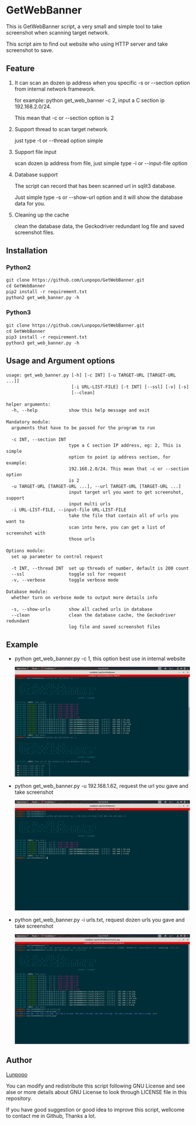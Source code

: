 # GetWebBanner
This is GetWebBanner script, a very small and simple tool to take screenshot when scanning target network.

This script aim to find out website who using HTTP server and take screenshot to save.

## Feature
1. It can scan an dozen ip address when you specific -s or --section option from internal network framework.

	for example: python get_web_banner -c 2, input a C section ip 192.168.2.0/24. 
	
	This mean that -c or --section option is 2

2. Support thread to scan target network.
	
	just type -t or --thread option simple

3. Support file input

	scan dozen ip address from file, just simple type -i or --input-file option

4. Database support

	The script can record that has been scanned url in sqlit3 database.

	Just simple type -s or --show-url option and it will show the database data for  you.

5. Cleaning up the cache

	clean the database data, the Geckodriver redundant log file and saved screenshot files.

## Installation
### Python2
```
git clone https://github.com/Lunpopo/GetWebBanner.git
cd GetWebBanner
pip2 install -r requirement.txt
python2 get_web_banner.py -h
```
### Python3
```
git clone https://github.com/Lunpopo/GetWebBanner.git
cd GetWebBanner
pip3 install -r requirement.txt
python3 get_web_banner.py -h
```

## Usage and Argument options
```
usage: get_web_banner.py [-h] [-c INT] [-u TARGET-URL [TARGET-URL ...]]
                         [-i URL-LIST-FILE] [-t INT] [--ssl] [-v] [-s]
                         [--clean]

helper arguments:
  -h, --help            show this help message and exit

Mandatory module:
  arguments that have to be passed for the program to run

  -c INT, --section INT
                        type a C section IP address, eg: 2, This is simple
                        option to point ip address section, for example:
                        192.168.2.0/24. This mean that -c or --section option
                        is 2
  -u TARGET-URL [TARGET-URL ...], --url TARGET-URL [TARGET-URL ...]
                        input target url you want to get screenshot, support
                        input multi urls
  -i URL-LIST-FILE, --input-file URL-LIST-FILE
                        take the file that contain all of urls you want to
                        scan into here, you can get a list of screenshot with
                        those urls

Options module:
  set up parameter to control request

  -t INT, --thread INT  set up threads of number, default is 200 count
  --ssl                 toggle ssl for request
  -v, --verbose         toggle verbose mode

Database module:
  whether turn on verbose mode to output more details info

  -s, --show-urls       show all cached urls in database
  --clean               clean the database cache, the Geckodriver redundant
                        log file and saved screenshot files
```

## Example
* python get_web_banner.py -c 1, this option best use in internal website
	
	![example-01.png](example/images/example-01.jpg)

* python get_web_banner.py -u 192.168.1.62, request the url you gave and take screenshot
	
	![example-01.png](example/images/example-02.jpg)

* python get_web_banner.py -i urls.txt, request dozen urls you gave and take screenshot
	
	![example-01.png](example/images/example-03.jpg)

## Author
[Lunpopo](https://github.com/Lunpopo/get_web_banner)

You can modify and redistribute this script following GNU License and see alse or more details about GNU License to look through LICENSE file in this repository.

If you have good suggestion or good idea to improve this script, wellcome to contact me in Github, Thanks a lot.
